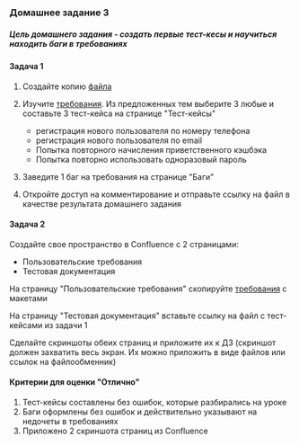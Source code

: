 ### Домашнее задание 3 

#####  Цель домашнего задания - создать первые тест-кесы и научиться находить баги в требованиях

#### Задача 1
1. Создайте копию [файла](https://docs.google.com/spreadsheets/d/1L4m9om9-muUOuCllU0gqIl4jJyIy27TpardfABLbAdM/edit#gid=1710093261)

1. Изучите [требования](../Требования/Req_3.md). Из предложенных тем выберите 3 любые и составьте 3
 тест-кейса на странице "Тест-кейсы"
    - регистрация нового пользователя по номеру телефона
    - регистрация нового пользователя по email
    - Попытка повторного начисления приветственного кэшбэка 
    - Попытка повторно использовать одноразовый пароль

2. Заведите 1 баг на требования на странице "Баги"
1. Откройте доступ на комментирование и отправьте ссылку на файл в качестве  результата домашнего задания

#### Задача 2
Создайте свое пространство в Confluence c 2 страницами:
 - Пользовательские требования
 - Тестовая документация

На страницу "Пользовательские требования" скопируйте [требования](../Требования/Req_3.md) с макетами

На страницу "Тестовая документация" вставьте ссылку на файл с тест-кейсами из задачи 1

Сделайте скриншоты обеих страниц и приложите их к ДЗ (скриншот должен захватить весь экран. Их можно приложить в виде файлов или ссылок на файлообменник)

#### Критерии для оценки "Отлично"
1. Тест-кейсы составлены без ошибок, которые разбирались на уроке
1. Баги оформлены без ошибок и действительно указывают на недочеты в требованиях
1. Приложено 2 скриншота страниц из Confluence

